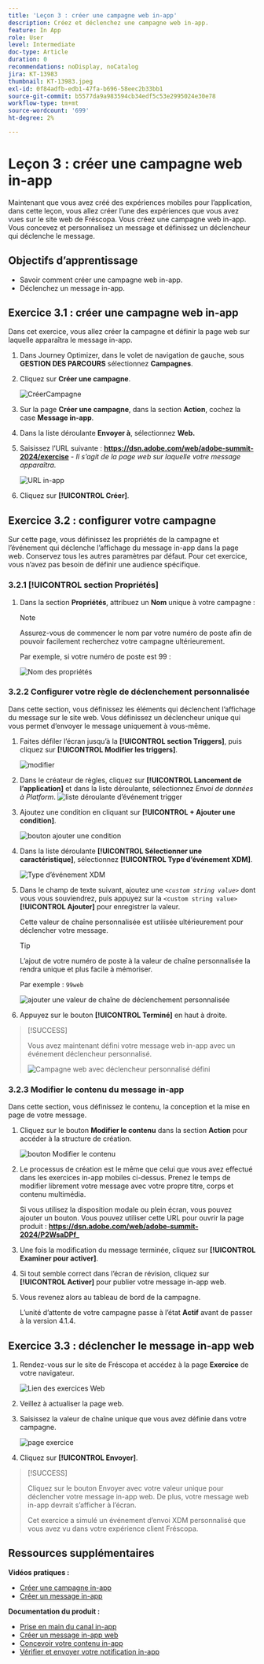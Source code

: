 ```yaml
---
title: 'Leçon 3 : créer une campagne web in-app'
description: Créez et déclenchez une campagne web in-app.
feature: In App
role: User
level: Intermediate
doc-type: Article
duration: 0
recommendations: noDisplay, noCatalog
jira: KT-13983
thumbnail: KT-13983.jpeg
exl-id: 0f84adfb-edb1-47fa-b696-58eec2b33bb1
source-git-commit: b5577da9a983594cb34edf5c53e2995024e30e78
workflow-type: tm+mt
source-wordcount: '699'
ht-degree: 2%

---
```


# Leçon 3 : créer une campagne web in-app

Maintenant que vous avez créé des expériences mobiles pour l’application, dans cette leçon, vous allez créer l’une des expériences que vous avez vues sur le site web de Fréscopa. Vous créez une campagne web in-app. Vous concevez et personnalisez un message et définissez un déclencheur qui déclenche le message.

## Objectifs d’apprentissage

* Savoir comment créer une campagne web in-app.
* Déclenchez un message in-app.

## Exercice 3.1 : créer une campagne web in-app

Dans cet exercice, vous allez créer la campagne et définir la page web sur laquelle apparaîtra le message in-app.

1. Dans Journey Optimizer, dans le volet de navigation de gauche, sous **GESTION DES PARCOURS** sélectionnez **Campagnes**.

1. Cliquez sur **Créer une campagne**.

   ![CréerCampagne](/help/summit-lab-2024/l820-lab-workbook/assets/4-1-create-campaign.png)

1. Sur la page **Créer une campagne**, dans la section **Action**, cochez la case **Message in-app**.

1. Dans la liste déroulante **Envoyer à**, sélectionnez **Web.**

1. Saisissez l’URL suivante : **https://dsn.adobe.com/web/adobe-summit-2024/exercise** - *Il s’agit de la page web sur laquelle votre message apparaîtra.*

   ![ URL in-app ](/help/summit-lab-2024/l820-lab-workbook/assets/4-1-1-in-app-url.png)

1. Cliquez sur **[!UICONTROL Créer]**.

## Exercice 3.2 : configurer votre campagne

Sur cette page, vous définissez les propriétés de la campagne et l’événement qui déclenche l’affichage du message in-app dans la page web. Conservez tous les autres paramètres par défaut. Pour cet exercice, vous n’avez pas besoin de définir une audience spécifique.

### 3.2.1 [!UICONTROL section Propriétés]

1. Dans la section **Propriétés**, attribuez un **Nom** unique à votre campagne :

   >[!NOTE]
   > Assurez-vous de commencer le nom par votre numéro de poste afin de pouvoir facilement
   > recherchez votre campagne ultérieurement.
   > 
   > Par exemple, si votre numéro de poste est 99 : 
   >
   > ![ Nom des propriétés ](/help/summit-lab-2024/l820-lab-workbook/assets/4-1-2-properties-name.png)


### 3.2.2 Configurer votre règle de déclenchement personnalisée

Dans cette section, vous définissez les éléments qui déclenchent l’affichage du message sur le site web. Vous définissez un déclencheur unique qui vous permet d’envoyer le message uniquement à vous-même.

1. Faites défiler l’écran jusqu’à la **[!UICONTROL section Triggers]**, puis cliquez sur **[!UICONTROL Modifier les triggers]**.

   ![modifier](/help/summit-lab-2024/l820-lab-workbook/assets/3-2-1-2-edit-triggers.png)

1. Dans le créateur de règles, cliquez sur **[!UICONTROL Lancement de l’application]** et dans la liste déroulante, sélectionnez *Envoi de données à Platform*.
   ![liste déroulante d’événement trigger](/help/summit-lab-2024/l820-lab-workbook/assets/trigger-drop-down-sent-to-platform.png)

1. Ajoutez une condition en cliquant sur **[!UICONTROL + Ajouter une condition]**.

   ![bouton ajouter une condition](/help/summit-lab-2024/l820-lab-workbook/assets/3-2-1-3-add-condition.png)

1. Dans la liste déroulante **[!UICONTROL Sélectionner une caractéristique]**, sélectionnez **[!UICONTROL Type d’événement XDM]**.

   ![Type d’événement XDM](/help/summit-lab-2024/l820-lab-workbook/assets/4-1-2-dropdown-xdm-event.png)


1. Dans le champ de texte suivant, ajoutez une *`<custom string value>`* dont vous vous souviendrez, puis appuyez sur la `<custom string value>` **[!UICONTROL Ajouter]** pour enregistrer la valeur.

   Cette valeur de chaîne personnalisée est utilisée ultérieurement pour déclencher votre message.

   >[!TIP]
   > L’ajout de votre numéro de poste à la valeur de chaîne personnalisée la rendra unique et plus facile à mémoriser.
   > 
   > Par exemple : `99web`
   > 

   ![ajouter une valeur de chaîne de déclenchement personnalisée](/help/summit-lab-2024/l820-lab-workbook/assets/4-1-2-add-custom-trigger-dropdown.png)

1. Appuyez sur le bouton **[!UICONTROL Terminé]** en haut à droite.

>[!SUCCESS]
>
>Vous avez maintenant défini votre message web in-app avec un événement déclencheur personnalisé.
>
>![Campagne web avec déclencheur personnalisé défini](/help/summit-lab-2024/l820-lab-workbook/assets/4-1-2-2-web-campaign-with-custom-trigger.png)


### 3.2.3 Modifier le contenu du message in-app

Dans cette section, vous définissez le contenu, la conception et la mise en page de votre message.

1. Cliquez sur le bouton **Modifier le contenu** dans la section **Action** pour accéder à la structure de création.

   ![bouton Modifier le contenu](/help/summit-lab-2024/l820-lab-workbook/assets/3-1-3-1-edit-content-button.png)

1. Le processus de création est le même que celui que vous avez effectué dans les exercices in-app mobiles ci-dessus. Prenez le temps de modifier librement votre message avec votre propre titre, corps et contenu multimédia.

   Si vous utilisez la disposition modale ou plein écran, vous pouvez ajouter un bouton. Vous pouvez utiliser cette URL pour ouvrir la page produit : **https://dsn.adobe.com/web/adobe-summit-2024/P2WsaDPf_**

1. Une fois la modification du message terminée, cliquez sur **[!UICONTROL Examiner pour activer]**.

1. Si tout semble correct dans l’écran de révision, cliquez sur **[!UICONTROL Activer]** pour publier votre message in-app web.

1. Vous revenez alors au tableau de bord de la campagne.

   L’unité d’attente de votre campagne passe à l’état **Actif** avant de passer à la version 4.1.4.

## Exercice 3.3 : déclencher le message in-app web

1. Rendez-vous sur le site de Fréscopa et accédez à la page **Exercice** de votre navigateur.

   ![Lien des exercices Web](/help/summit-lab-2024/l820-lab-workbook/assets/4-2-frescopa-web-exercise-link.png)

1. Veillez à actualiser la page web.

1. Saisissez la valeur de chaîne unique que vous avez définie dans votre campagne.

   ![page exercice](/help/summit-lab-2024/l820-lab-workbook/assets/4-2-exercise-page.png)

1. Cliquez sur **[!UICONTROL Envoyer]**.

>[!SUCCESS]
>
>Cliquez sur le bouton Envoyer avec votre valeur unique pour déclencher votre message in-app web. De plus, votre message web in-app devrait s’afficher à l’écran.
>
>Cet exercice a simulé un événement d’envoi XDM personnalisé que vous avez vu dans votre expérience client Fréscopa.


## Ressources supplémentaires

**Vidéos pratiques :**

* [Créer une campagne in-app](/help/channels/create-an-in-app-campaign.md)
* [Créer un message in-app](/help/channels/author-in-app-messages.md)

**Documentation du produit :**

* [Prise en main du canal in-app](https://experienceleague.adobe.com/en/docs/journey-optimizer/using/in-app/get-started-in-app)
* [Créer un message in-app web](https://experienceleague.adobe.com/en/docs/journey-optimizer/using/in-app/create-in-app-web)
* [Concevoir votre contenu in-app](https://experienceleague.adobe.com/en/docs/journey-optimizer/using/in-app/design-in-app)
* [Vérifier et envoyer votre notification in-app](https://experienceleague.adobe.com/en/docs/journey-optimizer/using/in-app/send-in-app)
